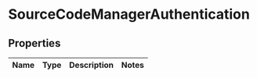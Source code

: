 # SourceCodeManagerAuthentication

## Properties
Name | Type | Description | Notes
------------ | ------------- | ------------- | -------------
